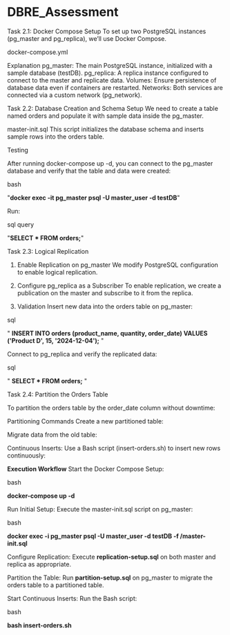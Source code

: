 # DBRE_Assessment

Task 2.1: Docker Compose Setup
To set up two PostgreSQL instances (pg_master and pg_replica), we’ll use Docker Compose.

docker-compose.yml

Explanation
pg_master: The main PostgreSQL instance, initialized with a sample database (testDB).
pg_replica: A replica instance configured to connect to the master and replicate data.
Volumes: Ensure persistence of database data even if containers are restarted.
Networks: Both services are connected via a custom network (pg_network).

Task 2.2: Database Creation and Schema Setup
We need to create a table named orders and populate it with sample data inside the pg_master.

master-init.sql
This script initializes the database schema and inserts sample rows into the orders table.

Testing

After running docker-compose up -d, you can connect to the pg_master database and verify that the table and data were created:

bash

  "**docker exec -it pg_master psql -U master_user -d testDB**"

Run:

sql query

   "**SELECT * FROM orders;**"


Task 2.3: Logical Replication
1. Enable Replication on pg_master
We modify PostgreSQL configuration to enable logical replication.

2. Configure pg_replica as a Subscriber
To enable replication, we create a publication on the master and subscribe to it from the replica.


3. Validation
Insert new data into the orders table on pg_master:

sql

" **INSERT INTO orders (product_name, quantity, order_date) VALUES ('Product D', 15, '2024-12-04');** "

Connect to pg_replica and verify the replicated data:

sql

" **SELECT * FROM orders;** " 


Task 2.4: Partition the Orders Table

To partition the orders table by the order_date column without downtime:

Partitioning Commands
Create a new partitioned table:


Migrate data from the old table:

Continuous Inserts: Use a Bash script (insert-orders.sh) to insert new rows continuously:



**Execution Workflow**
Start the Docker Compose Setup:

bash

**docker-compose up -d**

Run Initial Setup: Execute the master-init.sql script on pg_master:

bash

**docker exec -i pg_master psql -U master_user -d testDB -f /master-init.sql**

Configure Replication: Execute **replication-setup.sql** on both master and replica as appropriate.

Partition the Table: Run **partition-setup.sql** on pg_master to migrate the orders table to a partitioned table.

Start Continuous Inserts: Run the Bash script:

bash

**bash insert-orders.sh**
